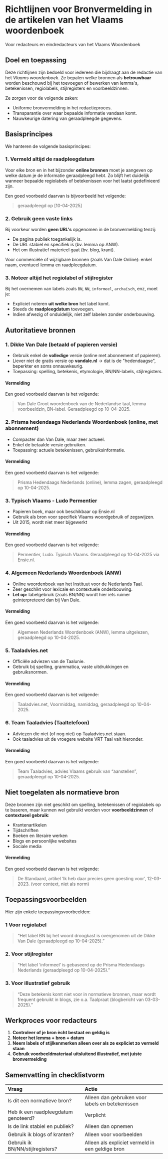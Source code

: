 # Richtlijnen voor Bronvermelding in de artikelen van het Vlaams woordenboek 

Voor redacteurs en eindredacteurs van het Vlaams Woordenboek 

## Doel en toepassing 

Deze richtlijnen zijn bedoeld voor iedereen die bijdraagt aan de redactie van het *Vlaams woordenboek*.
Ze bepalen welke bronnen als **betrouwbaar** worden beschouwd bij het toevoegen of bewerken van lemma's, betekenissen, regiolabels, stijlregisters en voorbeeldzinnen. 

Ze zorgen voor de volgende zaken: 

- Uniforme bronvermelding in het redactieproces. 
- Transparantie over waar bepaalde informatie vandaan komt. 
- Nauwkeurige datering van geraadpleegde gegevens. 

## Basisprincipes 

We hanteren de volgende basisprincipes:

### 1. Vermeld altijd de raadpleegdatum 

Voor elke bron en in het bijzonder **online bronnen** moet je aangeven op welke datum je de informatie geraadpleegd hebt. 
Zo blijft het duidelijk wanneer bepaalde regiolabels of betekenissen voor het laatst gedefinieerd zijn. 

Een goed voorbeeld daarvan is bijvoorbeeld het volgende: 

> geraadpleegd op [10-04-2025]

### 2. Gebruik geen vaste links 

Bij voorkeur worden **geen URL's** opgenomen in de bronvermelding tenzij: 

- De pagina publiek toegankelijk is. 
- De URL stabiel en specifiek is (bv. lemma op ANW). 
- Het om illustratief materieel gaat (bv. blog, krant). 

Voor commerciële of wijzigbare bronnen (zoals Van Dale Online): enkel naam, eventueel lemma en raadpleegdatum. 

### 3. Noteer altijd het regiolabel of stijlregister 

Bij het overnemen van labels zoals `BN`, `NN`, `informeel`, `archaïsch`, enz, moet je: 

- Expliciet noteren **uit welke bron** het label komt. 
- Steeds de **raadpleegdatum** toevoegen. 
- Indien afwezig of onduidelijk, niet zelf labelen zonder onderbouwing. 

## Autoritatieve bronnen 

### 1. Dikke Van Dale (betaald of papieren versie)

- Gebruik enkel de **volledige** versie (online met abonnement of papieren). 
- Liever niet de gratis versie op **vandale.nl** -> dat is de "hedendaagse", beperkter en soms onnauwkeurig.
- Toepassing: spelling, betekenis, etymologie, BN/NN-labels, stijlregisters. 

#### Vermelding 

Een goed voorbeeld daarvan is het volgende: 

> Van Dale Groot woordenboek van de Nederlandse taal, lemma voorbeeldzin, BN-label. Geraadpleegd op 10-04-2025.

### 2. Prisma hedendaags Nederlands Woordenboek (online, met abonnement) 

- Compacter dan Van Dale, maar zeer actueel. 
- Enkel de betaalde versie gebruiken.  
- Toepassing: actuele betekenissen, gebruiksinformatie. 

#### Vermelding 

Een goed voorbeeld daarvan is het volgende: 

> Prisma Hedendaags Nederlands (online), lemma zagen, geraadpleegd op 10-04-2025.

### 3. Typisch Vlaams - Ludo Permentier 

- Papieren boek, maar ook beschikbaar op Ensie.nl 
- Gebruik als bron voor specifiek Vlaams woordgebruik of zegswijzen.
- Uit 2015, wordt niet meer bijgewerkt

#### Vermelding 

Een goed voorbeeld daarvan is het volgende: 

> Permentier, Ludo. Typisch Vlaams. Geraadpleegd op 10-04-2025 via Ensie.nl.

### 4. Algemeen Nederlands Woordenboek (ANW)

- Online woordenboek van het Instituut voor de Nederlands Taal. 
- Zeer geschikt voor lexicale en contextuele onderbouwing. 
- **Let op:** labelgebruik (zoals BN/NN) wordt hier iets ruimer geinterpreteerd dan bij Van Dale. 

#### Vermelding 

Een goed voorbeeld daarvan is het volgende: 

> Algemeen Nederlands Woordenboek (ANW), lemma uitgelezen, geraadpleegd op 10-04-2025.

### 5. Taaladvies.net 

- Officiële adviezen van de Taalunie.
- Gebruik bij spelling, grammatica, vaste uitdrukkingen en gebruiksnormen.

#### Vermelding 

Een goed voorbeeld daarvan is het volgende: 

> Taaladvies.net, Voormiddag, namiddag, geraadpleegd op 10-04-2025.

### 6. Team Taaladvies (Taaltelefoon) 

- Adviezen die niet (of nog niet) op Taaladvies.net staan.
- Ook taaladvies uit de vroegere website VRT Taal valt hieronder.

#### Vermelding 

Een goed voorbeeld daarvan is het volgende: 

> Team Taaladvies, advies Vlaams gebruik van “aanstellen”, geraadpleegd op 10-04-2025.

## Niet toegelaten als normatieve bron 

Deze bronnen zijn niet geschikt om spelling, betekenissen of regiolabels op te baseren, maar kunnen wel gebruikt worden voor **voorbeeldzinnen** of **contextueel gebruik**:

- Krantenartikelen 
- Tijdschriften 
- Boeken en literaire werken 
- Blogs en persoonlijke websites 
- Sociale media 

#### Vermelding 

Een goed voorbeeld daarvan is het volgende:  

> De Standaard, artikel ‘Ik heb daar precies geen goesting voor’, 12-03-2023. (voor context, niet als norm)

## Toepassingsvoorbeelden 

Hier zijn enkele toepassingsvoorbeelden: 

### 1 Voor regiolabel 

> “Het label BN bij het woord droogkast is overgenomen uit de Dikke Van Dale (geraadpleegd op 10-04-2025).” 

### 2. Voor stijlregister 

> “Het label ‘informeel’ is gebaseerd op de Prisma Hedendaags Nederlands (geraadpleegd op 10-04-2025).”

### 3. Voor illustratief gebruik 

> “Deze betekenis komt niet voor in normatieve bronnen, maar wordt frequent gebruikt in blogs, zie o.a. Taalpraat (blogbericht van 03-03-2025).”

## Werkproces voor redacteurs 

1. **Controleer of je bron ècht bestaat en geldig is** 
2. **Noteer het lemma + bron + datum**
3. **Neem labels of stijlkenmerken alleen over als ze expliciet zo vermeld staan** 
4. **Gebruik voorbeeldmateriaal uitsluitend illustratief, met juiste bronvermelding**

## Samenvatting in checklistvorm 

| Vraag                                | Actie                                            | 
| :----------------------------------- | :----------------------------------------------- | 
| Is dit een normatieve bron?          | Alleen dan gebruiken voor labels en betekenissen | 
| Heb ik een raadpleegdatum genoteerd? | Verplicht                                        |
| Is de link stabiel en publiek?       | Alleen dan opnemen                               | 
| Gebruik ik blogs of kranten?         | Alleen voor voorbeelden                          | 
| Gebruik ik BN/NN/stijlregisters?     | Alleen als expliciet vermeld in een geldige bron | 
